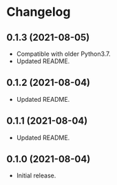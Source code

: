# Changelog

## 0.1.3 (2021-08-05)
- Compatible with older Python3.7.
- Updated README.


## 0.1.2 (2021-08-04)
- Updated README.

## 0.1.1 (2021-08-04)
- Updated README.

## 0.1.0 (2021-08-04)
- Initial release.
